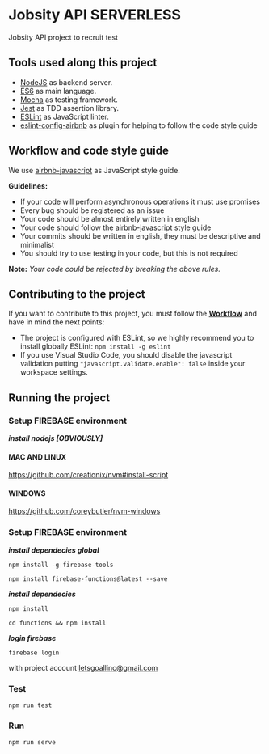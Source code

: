 # Jobsity API SERVERLESS
Jobsity API project to recruit test

## Tools used along this project
* [NodeJS](https://nodejs.org) as backend server.
* [ES6](http://es6-features.org) as main language.
* [Mocha](https://mochajs.org) as testing framework.
* [Jest](https://github.com/facebook/jest) as TDD assertion library.
* [ESLint](http://eslint.org) as JavaScript linter.
* [eslint-config-airbnb](https://github.com/airbnb/javascript/tree/master/packages/eslint-config-airbnb) as plugin for helping to follow the code style guide


## Workflow and code style guide
We use [airbnb-javascript](https://github.com/airbnb/javascript) as JavaScript style guide.

**Guidelines:**

* If your code will perform asynchronous operations it must use promises
* Every bug should be registered as an issue
* Your code should be almost entirely written in english
* Your code should follow the [airbnb-javascript](https://github.com/airbnb/javascript) style guide
* Your commits should be written in english, they must be descriptive and minimalist
* You should try to use testing in your code, but this is not required

**Note:** _Your code could be rejected by breaking the above rules._



## Contributing to the project
If you want to contribute to this project, you must follow the [**Workflow**](#workflow-and-code-style-guide) and have in mind the next points:
* The project is configured with ESLint, so we highly recommend you to install globally ESLint: ```npm install -g eslint```
* If you use Visual Studio Code, you should disable the javascript validation putting ```"javascript.validate.enable": false``` inside your workspace settings.


## Running the project

### Setup FIREBASE environment

***install nodejs [OBVIOUSLY]***
#### MAC AND LINUX
https://github.com/creationix/nvm#install-script

#### WINDOWS
https://github.com/coreybutler/nvm-windows
### Setup FIREBASE environment

***install dependecies global***

`npm install -g firebase-tools`

`npm install firebase-functions@latest --save`

***install dependecies***

`npm install`

`cd functions && npm install`

***login firebase***

`firebase login`

with project account letsgoallinc@gmail.com

### Test
`npm run test`

### Run
`npm run serve`
